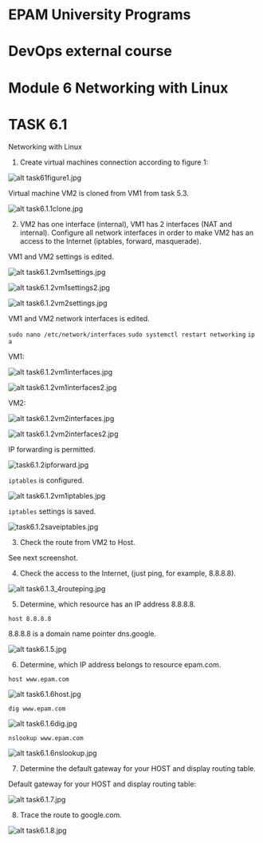 # EPAM University Programs
# DevOps external course
# Module 6  Networking with Linux
# TASK 6.1

Networking with Linux
1. Create virtual machines connection according to figure 1:

![alt task61figure1.jpg](task61figure1.jpg)



Virtual machine VM2 is cloned from VM1 from task 5.3.

![alt task6.1.1clone.jpg](task6.1.1clone.jpg)

2. VM2 has one interface (internal), VM1 has 2 interfaces (NAT and internal). Configure all network
interfaces in order to make VM2 has an access to the Internet (iptables, forward, masquerade).


VM1 and VM2 settings is edited.


![alt task6.1.2vm1settings.jpg](task6.1.2vm1settings.jpg)

![alt task6.1.2vm1settings2.jpg](task6.1.2vm1settings2.jpg)


![alt task6.1.2vm2settings.jpg](task6.1.2vm2settings.jpg)


VM1 and VM2 network interfaces is edited.

`sudo nano /etc/network/interfaces`
`sudo systemctl restart networking`
`ip a`


VM1:

![alt task6.1.2vm1interfaces.jpg](task6.1.2vm1interfaces.jpg)

![alt task6.1.2vm1interfaces2.jpg](task6.1.2vm1interfaces2.jpg)

VM2:

![alt task6.1.2vm2interfaces.jpg](task6.1.2vm2interfaces.jpg)

![alt task6.1.2vm2interfaces2.jpg](task6.1.2vm2interfaces2.jpg)


IP forwarding is permitted.


![task6.1.2ipforward.jpg](task6.1.2ipforward.jpg)

`iptables` is configured.

![alt task6.1.2vm1iptables.jpg](task6.1.2vm1iptables.jpg)

`iptables` settings is saved. 

![task6.1.2saveiptables.jpg](task6.1.2saveiptables.jpg)




3. Check the route from VM2 to Host.

See next screenshot.

4. Check the access to the Internet, (just ping, for example, 8.8.8.8).

![alt task6.1.3_4routeping.jpg](task6.1.3_4routeping.jpg)


5. Determine, which resource has an IP address 8.8.8.8.

`host 8.8.8.8`

8.8.8.8 is a domain name pointer dns.google.

![alt task6.1.5.jpg](task6.1.5.jpg)

6. Determine, which IP address belongs to resource epam.com.

`host www.epam.com`

![alt task6.1.6host.jpg](task6.1.6host.jpg)

`dig www.epam.com`

![alt task6.1.6dig.jpg](task6.1.6dig.jpg)

`nslookup www.epam.com`

![alt task6.1.6nslookup.jpg](task6.1.6nslookup.jpg)



7. Determine the default gateway for your HOST and display routing table.


Default gateway for your HOST and display routing table:


![alt task6.1.7.jpg](task6.1.7.jpg)

8. Trace the route to google.com.


![alt task6.1.8.jpg](task6.1.8.jpg)





